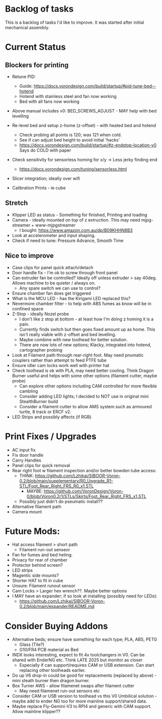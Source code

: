 # Backlog of tasks

This is a backlog of tasks I'd like to improve. It was started after initial mechanical assembly.

# Current Status
## Blockers for printing
* Retune PID:
    * Guide: https://docs.vorondesign.com/build/startup/#pid-tune-bed--hotend
    * Hotend with stainless steel and fan now working
    * Bed with all fans now working
* Above manual includes v0: BED_SCREWS_ADJUST - MAY help with bed levelling

* Re-level bed and setup z-home (z-offset) - with heated bed and hotend
    * Check probing all points is 120; was 121 when cold.
    * See if can adjust bed height to avoid initial 'hacks'
    * https://docs.vorondesign.com/build/startup/#z-endstop-location-v0  Says do COLD with paper
* Check sensitivity for sensorless homing for x/y -> Less jerky finding end
    * https://docs.vorondesign.com/tuning/sensorless.html

* Slicer integration; ideally over wifi
* Calibration Prints - ie cube


## Stretch
* Klipper LED as status - Something for finished, Printing and loading
* Camera - ideally mounted on top of z extruction. This may need mjpg-streamer + www-mjpgstreamer
  * I bought: https://www.amazon.com.au/dp/B09KHHN8B3
* Look at accelerometer and input shaping.
* Check if need to tune: Pressure Advance, Smooth Time

## Nice to improve
* Case clips for panel quick attach/detach
* Door handle fix - I'm ok to screw through front panel
* Can extruder fan be controlled? Ideally off unless extruder > say 40deg. Allows machine to be quieter / always on.
    * Any spare switch we can use to control?
* Ensure chamber fan does get triggered
* What is the MCU LED - has the Kirigami LED replaced this?
* Nevermore chamber filter - to help with ABS fumes as know will be in confined space
* Z-Stop - ideally Nozel probe
    * I don't like z stop at bottom - at least how I'm doing z homing it is a pain.
    * Currently finds switch but then goes fixed amount up as home. This isn't really viable with z-offset and bed levelling.
    * Maybe combine with new toolhead for better solution.
    * There are now lots of new options; Klacky, integrated into hotend, cartographer probing
* Look at Filament path through rear-right foot. May need pnumatic couplers rather than attempt to feed PTFE tube
* Ensure idler cam locks work well with printer hat
* Check toolhead is ok with PLA, may need better cooling. Think Dragon Burner useful and helps with some other options (filament cutter, maybe probe)
    * Can explore other options including CAM controlled for more flexible cambling
    * Consider adding LED lights; I decided to NOT use in original mini StealthBurner build
    * Consider a filament cutter to allow AMS system such as armoured turtle, 8 track or ERCF v2.
* LED Strips and possibly affects (if RGB)

# Print Fixes / Upgrades
* AC input fix
* Fix door handle
* Carry Handles
* Panel clips for quick removal
* Rear right foot w filament inspection and/or better bowden tube access:
    * THINK: https://github.com/Lzhikai/SIBOOR-Voron-0.2/blob/main/supplementary/R0_Upgrade_R1-STL/Foot_Rear_Right_FRS_R0_x1.STL
        * MAYBE: https://github.com/VoronDesign/Voron-0/blob/Voron0.2r1/STLs/Skirts/Foot_Rear_Right_FRS_x1.STL
    * Possibly just didn't do pseumatic install??
* Alternative filament path
* Camera mount


# Future Mods:
- Hat access filament > short path
    - Filament run-out senseor
- Fan for fumes and bed heting.
- Privacy for rear of chamber
- Protector behind screen?
- LED strips
- Magentic side mounts?
- Shorter HAT to fit in cube
- Unsure: Filament runout sensor
- Cam Locks > Larger hex wrench??. Maybe better options
- I MAY have an expander; if so look at installing (possibly need for LEDs):
    - https://github.com/Lzhikai/SIBOOR-Voron-0.2/blob/main/expander/README.md

# Consider Buying Addons
* Alternative beds; ensure have something for each type; PLA, ABS, PETG
  * Glass (Tile?)
  * G10/FR4 PCB material as Bed
* INDX looks interesting, expect to fit 4x toolchangers in V0. Can be shared with EnderNG etc. Think LATE 2025 but monitor as closer
  * Especially if can support/requires CAM or USB extension. Can start replacing other toolheads earlier.
* Do up V6 drop-in could be good for replacements (replaced by above) - mini steath burner then dragon burner.
* Box Turner AWS - allow filamenet swaps after filament cutter
  * May need filamenet run-out sensors etc
* Consider CAM or USB version to toolhead vs this V0 Umbilical solution - maybe add to ender NG too for more mainline support/shared data.
* Maybe replace Fly-Gemini-V3 to RPI4 and generic with CAM support. Allow mainline klipper??
